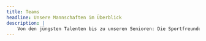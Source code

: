 ```yaml
---
title: Teams
headline: Unsere Mannschaften im Überblick
description: |
    Von den jüngsten Talenten bis zu unseren Senioren: Die Sportfreunde Sümmern nehmen mit zahlreichen Teams am Spielbetrieb im Fußballkreis Iserlohn teil. Hier findest du eine Übersicht über unsere Mannschaften.
---
```

